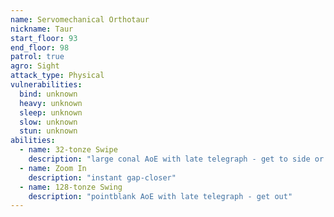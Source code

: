 ```yaml
---
name: Servomechanical Orthotaur
nickname: Taur
start_floor: 93
end_floor: 98
patrol: true
agro: Sight
attack_type: Physical
vulnerabilities:
  bind: unknown
  heavy: unknown
  sleep: unknown
  slow: unknown
  stun: unknown
abilities:
  - name: 32-tonze Swipe
    description: "large conal AoE with late telegraph - get to side or behind"
  - name: Zoom In
    description: "instant gap-closer"
  - name: 128-tonze Swing
    description: "pointblank AoE with late telegraph - get out"
---
```

